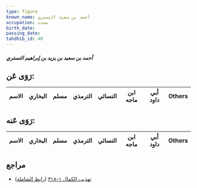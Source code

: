 ```yaml
---
type: figure
known_name: أحمد بن سعيد التستري
occupation: محدث
birth_date:
passing_date:
tahdhib_id: 40
---
```

##### أحمد بن سعيد بن يزيد بن إبراهيم التستري

## رَوَى عَن:
| الاسم | البخاري | مسلم | الترمذي | النسائي | ابن ماجه | أبي داود | Others |
| ----- | ------- | ---- | ------- | ------- | -------- | -------- | ------ |
## رَوَى عَنه:
| الاسم | البخاري | مسلم | الترمذي | النسائي | ابن ماجه | أبي داود | Others |
| ----- | ------- | ---- | ------- | ------- | -------- | -------- | ------ |
## مراجع
- [تهذيب الكمال ١-٣١٨](obsidian://open?vault=Tahdhib-al-Kamal&file=Figures/٤٠-أحمد%20بن%20سعيد%20بن%20يزيد%20بن%20إبراهيم%20التستري) ([رابط الشاملة](https://shamela.ws/book/3722/317))